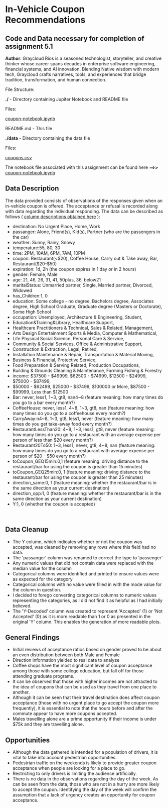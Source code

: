 # In-Vehicle Coupon Recommendations
## **Code and Data necessary for completion of assignment 5.1**


**Author**: Graycloud Rios is a seasoned technologist, storyteller, and creative thinker whose career spans decades in enterprise software engineering, financial systems, and AI innovation. Blending Native wisdom with modern tech, Graycloud crafts narratives, tools, and experiences that bridge tradition, transformation, and human connection.

File Structure:

  **./** - Directory containing Jupiter Notebook and README file
  
  Files:
  
  [coupon-notebook.ipynb](https://github.com/graycloudrios/assignment-5.1/blob/main/coupon-notebook.ipynb)

  README.md - This file
  
  **./data** - Directory containing the data file

  Files:
  
  [coupons.csv](https://github.com/graycloudrios/assignment-5.1/blob/main/data/coupons.csv)

  The notebook file associated with this assignment can be found here **==>>** [coupon-notebook.ipynb](https://github.com/graycloudrios/assignment-5.1/blob/main/coupon-notebook.ipynb)

## Data Description
The data provided consists of observations of the responses given when an in-vehicle coupon is offered. The acceptance or refusal is recorded along with data regarding the individual responding. The data can be described as follows ( [column descriptions obtained here](https://archive.ics.uci.edu/dataset/603/in+vehicle+coupon+recommendation) ):

* destination: No Urgent Place, Home, Work
* passanger: Alone, Friend(s), Kid(s), Partner (who are the passengers in the car)
* weather: Sunny, Rainy, Snowy
* temperature:55, 80, 30
* time: 2PM, 10AM, 6PM, 7AM, 10PM
* coupon: Restaurant(<$20), Coffee House, Carry out & Take away, Bar, Restaurant($20-$50)
* expiration: 1d, 2h (the coupon expires in 1 day or in 2 hours)
* gender: Female, Male
* age: 21, 46, 26, 31, 41, 50plus, 36, below21
* maritalStatus: Unmarried partner, Single, Married partner, Divorced, Widowed
* has_Children:1, 0
* education: Some college - no degree, Bachelors degree, Associates degree, High School Graduate, Graduate degree (Masters or Doctorate), Some High School
* occupation: Unemployed, Architecture & Engineering, Student, 
* Education&Training&Library, Healthcare Support, 
* Healthcare Practitioners & Technical, Sales & Related, Management, 
* Arts Design Entertainment Sports & Media, Computer & Mathematical, 
* Life Physical Social Science, Personal Care & Service, 
* Community & Social Services, Office & Administrative Support, 
* Construction & Extraction, Legal, Retired, 
* Installation Maintenance & Repair, Transportation & Material Moving, 
* Business & Financial, Protective Service,
* Food Preparation & Serving Related, Production Occupations, 
* Building & Grounds Cleaning & Maintenance, Farming Fishing & Forestry
* income: $37500 - $49999, $62500 - $74999, $12500 - $24999, $75000 - $87499, 
* $50000 - $62499, $25000 - $37499, $100000 or More, $87500 - $99999, Less than $12500
* Bar: never, less1, 1~3, gt8,  nan4~8 (feature meaning: how many times do you go to a bar every month?)
* CoffeeHouse: never, less1, 4~8, 1~3, gt8,  nan (feature meaning: how many times do you go to a coffeehouse every month?)
* CarryAway:n4~8, 1~3, gt8, less1, never (feature meaning: how many times do you get take-away food every month?)
* RestaurantLessThan20: 4~8, 1~3, less1, gt8,  never (feature meaning: how many times do you go to a restaurant with an average expense per person of less than $20 every month?)
* Restaurant20To50: 1~3, less1, never, gt8, 4~8,  nan (feature meaning: how many times do you go to a restaurant with average expense per person of $20 - $50 every month?)
* toCoupon_GEQ15min:0,1 (feature meaning: driving distance to the restaurant/bar for using the coupon is greater than 15 minutes)
* toCoupon_GEQ25min:0, 1 (feature meaning: driving distance to the restaurant/bar for using the coupon is greater than 25 minutes)
* direction_same:0, 1 (feature meaning: whether the restaurant/bar is in the same direction as your current destination)
* direction_opp:1, 0 (feature meaning: whether the restaurant/bar is in the same direction as your current destination)
* Y:1, 0 (whether the coupon is accepted)
<br>


## Data Cleanup

* The Y column, which indicates whether or not the coupon was accepted, was cleaned by removing any rows where this field had no data.
* The 'passanger' column was renamed to correct the type to 'passenger'
* Any numeric values that did not contain data were replaced with the median value for the column
* Categorical columns were identified and printed to ensure values were as expected for the category
* Categorical columns with no value were filled in with the mode value for the column in question.
* I decided to forego converting categorical columns to numeric values representing the categories, as I did not find it as helpful as I had initially believed.
* The 'Y-Decoded' column was created to represent 'Accepted' (1) or 'Not Accepted' (0) as it is more readable than 1 or 0 as presented in the original 'Y' column. This enables the generation of more readable plots.

## General Findings

* Initial reviews of acceptance ratios based on gender proved to be about an even distribution between both Male and Female
* Direction information yielded to real data to analyze
* Coffee shops have the most significant level of coupon acceptance among those with some college education, but fall off for those attending graduate programs.
* It can be observed that those with higher incomes are not attracted to the idea of coupons that can be used as they travel from one place to another.
* Although it can be seen that their travel destination does affect coupon acceptance (those with no urgent place to go accept the coupon more frequently), it is essential to note that the hours before and after the commute appear to have more coupons accepted.
* Males travelling alone are a prime opportunity if their income is under $75k and they are travelling alone.

## Opportunities

* Although the data gathered is intended for a population of drivers, it is vital to take into account pedestrian opportunities.
* Pedestrian traffic on the weekends is likely to provide greater coupon acceptance when people are looking for a place to go.
* Restricting to only drivers is limiting the audience artificially.
* There is no data in the observations regarding the day of the week. As can be seen from the data, those who are not in a hurry are more likely to accept the coupon. Identifying the day of the week will confirm the assumption that a lack of urgency creates an opportunity for coupon acceptance.
